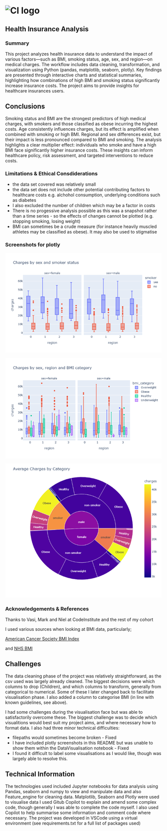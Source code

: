 # ![CI logo](https://codeinstitute.s3.amazonaws.com/fullstack/ci_logo_small.png)

## Health Insurance Analysis

### Summary

This project analyzes health insurance data to understand the impact of various factors—such as BMI, smoking status, age, sex, and region—on medical charges. The workflow includes data cleaning, transformation, and visualization using Python (pandas, matplotlib, seaborn, plotly). Key findings are presented through interactive charts and statistical summaries, highlighting how combinations of high BMI and smoking status significantly increase insurance costs. The project aims to provide insights for healthcare insurances users.


## Conclusions

Smoking status and BMI are the strongest predictors of high medical charges, with smokers and those classified as obese incurring the highest costs.
Age consistently influences charges, but its effect is amplified when combined with smoking or high BMI.
Regional and sex differences exist, but their impact is less pronounced compared to BMI and smoking.
The analysis highlights a clear multiplier effect: individuals who smoke and have a high BMI face significantly higher insurance costs.
These insights can inform healthcare policy, risk assessment, and targeted interventions to reduce costs.


### Limitations & Ethical Consdiderations

* the data set covered was relatively small
* the data set does not include other potential contributing factors to healthcare costs e.g. alchohol consumption, underlying conditions such as diabetes
* I also excluded the number of children which may be a factor in costs
* There is no progessive analysis possible as this was a snapshot rather than a time series - so the effects of changes cannot be plotted (e.g. stopping smoking, losing weight)
* BMI can sometimes be a crude measure (for instance heavily muscled athletes may be classified as obese). It may also be used to stigmatise

### Screenshots for plotly
![Charges by Region and sex showing smoker status](Datasets/Screenshots/charges_smoker.png)

![Charges by Region and sex showing BMI category](Datasets/Screenshots/charges_region.png)

![sunburst showing factors contributing to health costs](Datasets/Screenshots/sunburst.png)

### Acknowledgements & References

Thanks to Vasi, Mark and Niel at CodeInstitute and the rest of my cohort

I used various sources when looking at BMI data, particularly;

 [American Cancer Society BMI Index](https://www.cancer.org/cancer/risk-prevention/diet-physical-activity/body-weight-and-cancer-risk/body-mass-index-bmi-calculator.html)

 and [NHS BMI](https://therapies.heartofengland.nhs.uk/wp-content/uploads/bmi_chart.pdf)


## Challenges ##

The data cleaning phase of the project was relatively straightforward, as the csv used was largely already cleaned. The biggest decisions were which columns to drop (Children), and which columns to transform, generally from categorical to numerical. Some of these I later changed back to facilitate visualisation phase. I also added a column to categorise BMI (in line with known guidelines, see above).

I had some challenges during the visualisation face but was able to satisfactorily overcome these. The biggest challenge was to decide which visualitions would best suit my project aims, and where necessary how to format data. I also had three minor technical difficulties:

* filepaths would sometimes become broken - Fixed
* I have included plotly screenshots in this README but was unable to show them within the DataVisualisation notebook - Fixed
* I found it difficult to label some visualisations as I would like, though was largely able to resolve this.

## Technical Information ##

The technologies used included Jupyter notebooks for data analysis using Pandas, seaborn and numpy to view and manipulate data and also Feature_engine for cleaning data.
Matplotlib, Seaborn and Plotly were used to visualise data
I used Gitub Copilot to explain and amend some complex code, though generally I was able to complete the code myself.
I also used Copilot to help summarise some information and comment code where necessary.
The project was developed in VSCode using a virtual environment (see requirements.txt for a full list of packages used)

